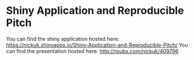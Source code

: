 # Shiny Application and Reproducible Pitch

You can find the shiny application hosted here: https://nickuk.shinyapps.io/Shiny-Application-and-Reproducible-Pitch/
You can find the presentation hosted here: http://rpubs.com/nickuk/409796